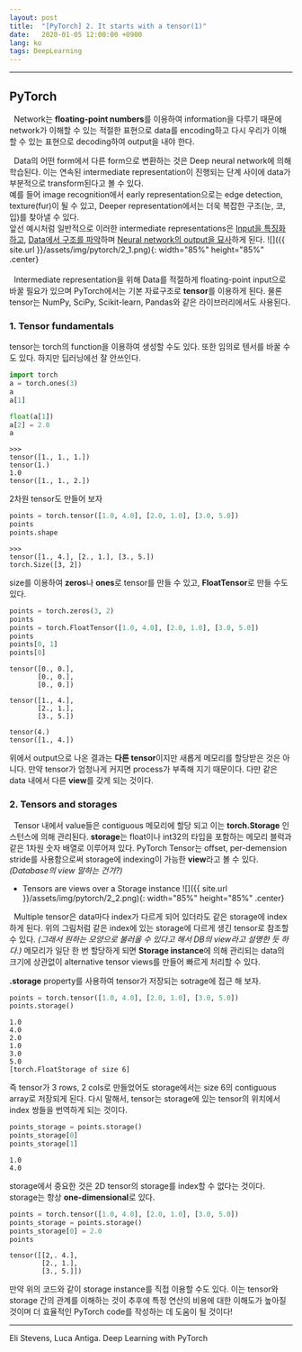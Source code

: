 ```yaml
---
layout: post
title:  "[PyTorch] 2. It starts with a tensor(1)"
date:   2020-01-05 12:00:00 +0900
lang: ko
tags: DeepLearning
---
```

<hr>

## PyTorch ##

&nbsp;&nbsp;Network는 **floating-point numbers**를 이용하여 information을 다루기 때문에 network가 이해할 수 있는 적절한 표현으로 data를 encoding하고 다시 우리가 이해할 수 있는 표현으로 decoding하여 output을 내야 한다.<br>

&nbsp;&nbsp;Data의 어떤 form에서 다른 form으로 변환하는 것은 Deep neural network에 의해 학습된다. 이는 연속된 intermediate representation이 진행되는 단계 사이에 data가 부분적으로 transform된다고 볼 수 있다. <br>예를 들어 image recognition에서 early representation으로는 edge detection, texture(fur)이 될 수 있고, Deeper representation에서는 더욱 복잡한 구조(눈, 코, 입)를 찾아낼 수 있다.<br>
앞선 예시처럼 일반적으로 이러한 intermediate representations은 <u>Input을 특징화하고</u>, <u>Data에서 구조를 파악</u>하며 <u>Neural network의 output을 묘사</u>하게 된다.
![]({{ site.url }}/assets/img/pytorch/2_1.png){: width="85%" height="85%" .center}
<br><br>
&nbsp;&nbsp;Intermediate representation을 위해 Data를 적절하게 floating-point input으로 바꿀 필요가 있으며 PyTorch에서는 기본 자료구조로 **tensor**를 이용하게 된다. 물론 tensor는 NumPy, SciPy, Scikit-learn, Pandas와 같은 라이브러리에서도 사용된다.


### 1. Tensor fundamentals ###
tensor는 torch의 function을 이용하여 생성할 수도 있다. 또한 임의로 텐서를 바꿀 수도 있다. 하지만 딥러닝에선 잘 안쓰인다.
~~~ python 
import torch
a = torch.ones(3)
a
a[1]

float(a[1])
a[2] = 2.0
a
~~~
~~~
>>>
tensor([1., 1., 1.])
tensor(1.)
1.0
tensor([1., 1., 2.])
~~~

2차원 tensor도 만들어 보자
~~~ python
points = torch.tensor([1.0, 4.0], [2.0, 1.0], [3.0, 5.0])
points
points.shape
~~~
~~~
>>> 
tensor([1., 4.], [2., 1.], [3., 5.])
torch.Size([3, 2])
~~~

size를 이용하여 **zeros**나 **ones**로 tensor를 만들 수 있고, **FloatTensor**로 만들 수도 있다.
~~~ python
points = torch.zeros(3, 2)
points
points = torch.FloatTensor([1.0, 4.0], [2.0, 1.0], [3.0, 5.0])
points
points[0, 1]
points[0]
~~~
~~~
tensor([0., 0.],
       [0., 0.],
       [0., 0.])

tensor([1., 4.],
       [2., 1.],
       [3., 5.])

tensor(4.)
tensor([1., 4.])
~~~

위에서 output으로 나온 결과는 **다른 tensor**이지만 새롭게 메모리를 할당받은 것은 아니다. 만약 tensor가 엄청나게 커지면 process가 부족해 지기 때문이다. 다만 같은 data 내에서 다른 **view**를 갖게 되는 것이다.

### 2. Tensors and storages ###
&nbsp;&nbsp;Tensor 내에서 value들은 contiguous 메모리에 할당 되고 이는 **torch.Storage** 인스턴스에 의해 관리된다. **storage**는 float이나 int32의 타입을 포함하는 메모리 블럭과 같은 1차원 숫자 배열로 이루어져 있다. PyTorch Tensor는 offset, per-demension stride를 사용함으로써 storage에 indexing이 가능한 **view**라고 볼 수 있다.*(Database의 view 말하는 건가?)*

* Tensors are views over a Storage instance
![]({{ site.url }}/assets/img/pytorch/2_2.png){: width="85%" height="85%" .center}


&nbsp;&nbsp;Multiple tensor은 data마다 index가 다르게 되어 있더라도 같은 storage에 index하게 된다. 위의 그림처럼 같은 index에 있는 storage에 다르게 생긴 tensor로 참조할 수 있다. *(그래서 원하는 모양으로 불러올 수 있다고 해서 DB의 view라고 설명한 듯 하다.)* 메모리가 일단 한 번 할당하게 되면 **Storage instance**에 의해 관리되는 data의 크기에 상관없이 alternative tensor views를 만들어 빠르게 처리할 수 있다.

**.storage** property를 사용하여 tensor가 저장되는 sotrage에 접근 해 보자.

~~~ python
points = torch.tensor([1.0, 4.0], [2.0, 1.0], [3.0, 5.0])
points.storage()
~~~
~~~
1.0
4.0
2.0
1.0
3.0
5.0
[torch.FloatStorage of size 6]
~~~

즉 tensor가 3 rows, 2 cols로 만들었어도 storage에서는 size 6의 contiguous array로 저장되게 된다. 다시 말해서, tensor는 storage에 있는 tensor의 위치에서 index 쌍들을 번역하게 되는 것이다.
~~~ python
points_storage = points.storage()
points_storage[0]
points_storage[1]
~~~
~~~
1.0
4.0
~~~

storage에서 중요한 것은 2D tensor의 storage를 index할 수 없다는 것이다. storage는 항상 **one-dimensional**로 있다.


~~~ python
points = torch.tensor([1.0, 4.0], [2.0, 1.0], [3.0, 5.0])
points_storage = points.storage()
points_storage[0] = 2.0
points
~~~
~~~
tensor([[2,. 4.],
        [2., 1.],
        [3., 5.]])
~~~

만약 위의 코드와 같이 storage instance를 직접 이용할 수도 있다. 이는 tensor와 storage 간의 관계를 이해하는 것이 추후에 특정 연산의 비용에 대한 이해도가 높아질 것이며 더 효율적인 PyTorch code를 작성하는 데 도움이 될 것이다!

<hr>
Eli Stevens, Luca Antiga. Deep Learning with PyTorch



